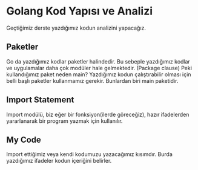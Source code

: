 # Golang Kod Yapısı ve Analizi

Geçtiğimiz derste yazdığımız kodun analizini yapacağız. 

## Paketler
Go da yazdığımız kodlar paketler halindedir. Bu sebeple yazdığımız kodlar ve uygulamalar daha çok modüler hale gelmektedir. (Package clause)
Peki kullandığımız paket neden main? Yazdığımız kodun çalıştırabilir olması için belli başlı paketler kullanmamız gerekir. Bunlardan biri main paketidir.

## Import Statement
Import modülü, biz eğer bir fonksiyon(ilerde göreceğiz), hazır ifadelerden yararlanarak bir program yazmak için kullanılır.

## My Code
Import ettiğimiz veya kendi kodumuzu yazacağımız kısımdır. Burda yazdığımız ifadeler kodun içeriğini belirler.

